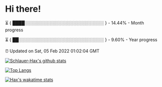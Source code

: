 # Hi there!

⏳ { ████░░░░░░░░░░░░░░░░░░░░░░░░░░ } - 14.44% - Month progress

⏳ { ██░░░░░░░░░░░░░░░░░░░░░░░░░░░░ } - 9.60% - Year progress

⏰ Updated on Sat, 05 Feb 2022 01:02:04 GMT


[![Schlauer-Hax's github stats](https://github-readme-stats.vercel.app/api?username=Schlauer-Hax&show_icons=true&theme=dark&count_private=true)](https://github.com/Schlauer-Hax)


[![Top Langs](https://github-readme-stats.vercel.app/api/top-langs/?username=Schlauer-Hax&layout=compact&theme=dark)](https://github.com/Schlauer-Hax?tab=repositories)


[![Hax's wakatime stats](https://github-readme-stats.vercel.app/api/wakatime?username=Hax&theme=dark)](https://wakatime.com/@Hax)

